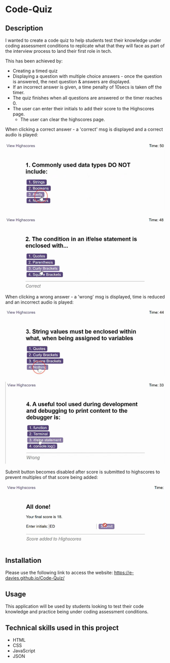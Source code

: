 # Code-Quiz

## Description

I wanted to create a code quiz to help students test their knowledge under coding assessment conditions to replicate what that they will face as part of the interview process to land their first role in tech. 

This has been achieved by:
* Creating a timed quiz
* Displaying a question with multiple choice answers - once the question is answered, the next question & answers are displayed.
* If an incorrect answer is given, a time penalty of 10secs is taken off the timer.
* The quiz finishes when all questions are answered or the timer reaches 0.
* The user can enter their initials to add their score to the Highscores page.
    * The user can clear the highscores page.

    

When clicking a correct answer - a 'correct' msg is displayed and a correct audio is played:

![screenshot of quiz questions and answers](./assets/images/clicking-choice.JPG) 

![screenshot of correct msg display](./assets/images/feedback-correct-displayed.JPG) 

When clicking a wrong answer - a 'wrong' msg is displayed, time is reduced and an incorrect audio is played:

![screenshot of quiz questions and answers](./assets/images/clicking-wrong-answer.JPG)

![screenshot of wrong msg display and timer is reduced](./assets/images/feedback-wrong-displayed.JPG)

Submit button becomes disabled after score is submitted to highscores to prevent multiples of that score being added:

![Disabled submit button](./assets/images/disabled-submit-btn.JPG)

 

## Installation

Please use the following link to access the website: https://e-davies.github.io/Code-Quiz/

## Usage

This application will be used by students looking to test their code knowledge and practice being under coding assessment conditions.

## Technical skills used in this project

* HTML
* CSS
* JavaScript
* JSON
